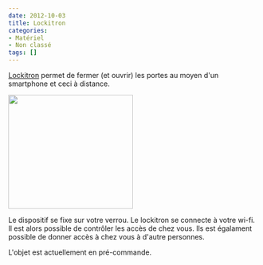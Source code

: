 ```yaml
---
date: 2012-10-03
title: Lockitron
categories:
- Matériel
- Non classé
tags: []
---
```

<a href="https://lockitron.com/">Lockitron</a> permet de fermer (et ouvrir) les portes au moyen d'un smartphone et ceci à distance. <!--more-->

<img class="alignnone size-thumbnail wp-image-6124" title="lockitron" src="https://dlgjp9x71cipk.cloudfront.net/2012/10/lockitron-250x229.jpg" alt="" width="250" height="229" />

Le dispositif se fixe sur votre verrou. Le lockitron se connecte à votre wi-fi. Il est alors possible de contrôler les accès de chez vous. Ils est égalament possible de donner accès à chez vous à d'autre personnes.

L'objet est actuellement en pré-commande.
